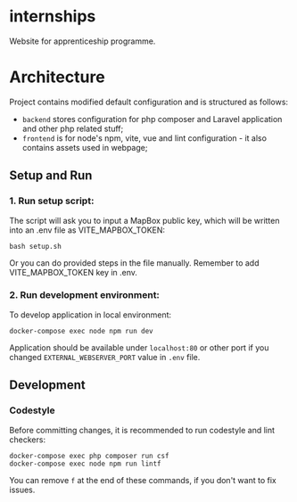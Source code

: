 # internships
Website for apprenticeship programme.
# Architecture
Project contains modified default configuration and is structured as follows:
* `backend` stores configuration for php composer and Laravel application and other php related stuff;
* `frontend` is for node's npm, vite, vue and lint configuration - it also contains assets used in webpage;

## Setup and Run
### 1. Run setup script:
The script will ask you to input a MapBox public key, which will be written into an .env file as VITE_MAPBOX_TOKEN:
```shell script
bash setup.sh
```
Or you can do provided steps in the file manually.
Remember to add VITE_MAPBOX_TOKEN key in .env.

### 2. Run development environment:
To develop application in local environment:
```shell script
docker-compose exec node npm run dev
```
Application should be available under `localhost:80` or other port if you changed `EXTERNAL_WEBSERVER_PORT` value in `.env` file.

## Development
### Codestyle
Before committing changes, it is recommended to run codestyle and lint checkers:
```shell script
docker-compose exec php composer run csf
docker-compose exec node npm run lintf
```
You can remove `f` at the end of these commands, if you don't want to fix issues.
